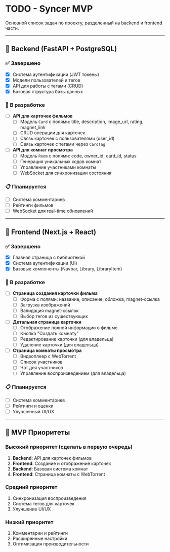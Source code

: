 # TODO - Syncer MVP

Основной список задач по проекту, разделенный на backend и frontend части.

---

## 🔧 Backend (FastAPI + PostgreSQL)

### ✅ Завершено
- [x] Система аутентификации (JWT токены)
- [x] Модели пользователей и тегов
- [x] API для работы с тегами (CRUD)
- [x] Базовая структура базы данных

### 🚧 В разработке
- [ ] **API для карточек фильмов**
  - [ ] Модель `Card` с полями: title, description, image_url, rating, magnet_link
  - [ ] CRUD операции для карточек
  - [ ] Связь карточек с пользователями (user_id)
  - [ ] Связь карточек с тегами через `CardTag`

- [ ] **API для комнат просмотра**
  - [ ] Модель `Room` с полями: code, owner_id, card_id, status
  - [ ] Генерация уникальных кодов комнат
  - [ ] Управление участниками комнаты
  - [ ] WebSocket для синхронизации состояния

### 📋 Планируется
- [ ] Система комментариев
- [ ] Рейтинги фильмов
- [ ] WebSocket для real-time обновлений

---

## 🎨 Frontend (Next.js + React)

### ✅ Завершено
- [x] Главная страница с библиотекой
- [x] Система аутентификации (UI)
- [x] Базовые компоненты (Navbar, Library, LibraryItem)

### 🚧 В разработке
- [ ] **Страница создания карточки фильма**
  - [ ] Форма с полями: название, описание, обложка, magnet-ссылка
  - [ ] Загрузка изображений
  - [ ] Валидация magnet-ссылок
  - [ ] Выбор тегов из существующих

- [ ] **Детальная страница карточки**
  - [ ] Отображение полной информации о фильме
  - [ ] Кнопка "Создать комнату"
  - [ ] Редактирование карточки (для владельца)
  - [ ] Удаление карточки (для владельца)

- [ ] **Страница комнаты просмотра**
  - [ ] Видеоплеер с WebTorrent
  - [ ] Список участников
  - [ ] Чат для участников
  - [ ] Управление воспроизведением (для владельца)

### 📋 Планируется
- [ ] Система комментариев
- [ ] Рейтинги и оценки
- [ ] Улучшенный UI/UX

---

## 🎯 MVP Приоритеты

### Высокий приоритет (сделать в первую очередь)
1. **Backend**: API для карточек фильмов
2. **Frontend**: Создание и отображение карточек
3. **Backend**: Базовая система комнат
4. **Frontend**: Страница комнаты с WebTorrent

### Средний приоритет
1. Синхронизация воспроизведения
2. Система тегов для карточек
3. Улучшение UI/UX

### Низкий приоритет
1. Комментарии и рейтинги
2. Расширенные настройки
3. Оптимизация производительности

